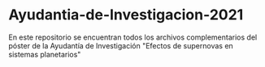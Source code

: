 # Ayudantia-de-Investigacion-2021
En este repositorio se encuentran todos los archivos complementarios del póster de la Ayudantía de Investigación "Efectos de supernovas en sistemas planetarios"
